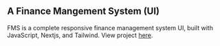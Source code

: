 ## A Finance Mangement System (UI)
FMS is a complete responsive finance management system UI, built with JavaScript, Nextjs, and Tailwind. View project [here](https://horrizon.netlify.app/).
